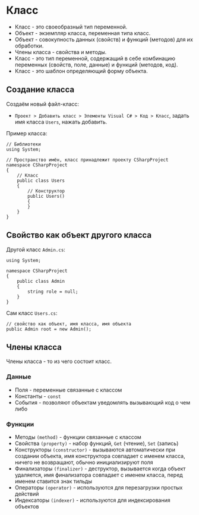 # Класс
* Класс - это своеобразный тип переменной.
* Объект - экземпляр класса, переменная типа класс.
* Объект - совокупность данных (свойств) и функций (методов) для их обработки.
* Члены класса - свойства и методы.
* Класс - это тип переменной, содержащий в себе комбинацию переменных (свойств, поле, данные) и функций (методов, код).
* Класс - это шаблон определяющий форму объекта.

## Создание класса

Создаём новый файл-класс:
* `Проект > Добавить класс > Элементы Visual C# > Код > Класс`, задать имя класса `Users`, нажать добавить.

Пример класса:

    // Библиотеки
    using System;

    // Пространство имён, класс принадлежит проекту CSharpProject
    namespace CSharpProject
    {
        // Класс
        public class Users
        {
            // Конструктор
            public Users()
            {
            }
        }
    }

## Свойство как объект другого класса

Другой класс `Admin.cs`:

    using System;

    namespace CSharpProject
    {
        public class Admin
        {
            string role = null;
        }
    }

Сам класс `Users.cs`:

    // свойство как объект, имя класса, имя объекта
    public Admin root = new Admin();

## Члены класса
Члены класса - то из чего состоит класс.

### Данные
* Поля - переменные связанные с классом
* Константы - `const`
* События - позволяют объектам уведомлять вызывающий код о чем либо

### Функции
* Методы `(method)` - функции связанные с классом
* Свойства `(property)` - набор функций, `Get` (чтение), `Set` (запись)
* Конструкторы `(constructor)` - вызываются автоматически при создании объекта, имя конструктора совпадает с именем класса, ничего не возвращают, обычно инициализируют поля
* Финализаторы `(finalizer)` - деструктор, вызывается когда объект удаляется, имя финализатора совпадает с именем класса, перед именем ставится знак тильды
* Операторы `(operator)` - используются для перезагрузки простых действий
* Индексаторы `(indexer)` - используются для индексирования объектов
